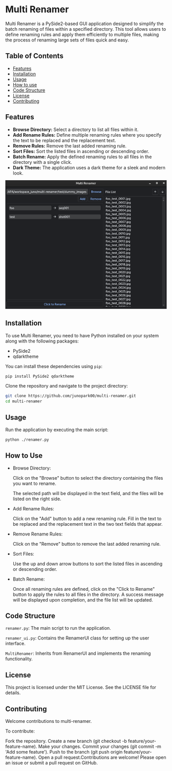 # Multi Renamer

Multi Renamer is a PySide2-based GUI application designed to simplify the batch renaming of files within a specified directory. This tool allows users to define renaming rules and apply them efficiently to multiple files, making the process of renaming large sets of files quick and easy.

## Table of Contents
- [Features](#features)
- [Installation](#installation)
- [Usage](#usage)
- [How to use](#how-to-use)
- [Code Structure](#code-structure)
- [License](#license)
- [Contributing](#contributing)

## Features

- **Browse Directory:** Select a directory to list all files within it.
- **Add Rename Rules:** Define multiple renaming rules where you specify the text to be replaced and the replacement text.
- **Remove Rules:** Remove the last added renaming rule.
- **Sort Files:** Sort the listed files in ascending or descending order.
- **Batch Rename:** Apply the defined renaming rules to all files in the directory with a single click.
- **Dark Theme:** The application uses a dark theme for a sleek and modern look.

<center>

![renamer_ui](./resources/renamer_01.png)

</center>


## Installation

To use Multi Renamer, you need to have Python installed on your system along with the following packages:

- PySide2
- qdarktheme

You can install these dependencies using `pip`:

```bash
pip install PySide2 qdarktheme
```
Clone the repository and navigate to the project directory:

```bash
git clone https://github.com/junopark00/multi-renamer.git
cd multi-renamer
```

## Usage
Run the application by executing the main script:

```bash
python ./renamer.py
```

## How to Use
- Browse Directory:

  Click on the "Browse" button to select the directory containing the files you want to rename.

  The selected path will be displayed in the text field, and the files will be listed on the right side.

- Add Rename Rules:

  Click on the "Add" button to add a new renaming rule.
  Fill in the text to be replaced and the replacement text in the two text 
  fields that appear.

- Remove Rename Rules:

  Click on the "Remove" button to remove the last added renaming rule.

- Sort Files:

  Use the up and down arrow buttons to sort the listed files in ascending or descending order.

- Batch Rename:

  Once all renaming rules are defined, click on the "Click to Rename" button to apply the rules to all files in the directory.
  A success message will be displayed upon completion, and the file list will be updated.


## Code Structure
`renamer.py`: The main script to run the application.

`renamer_ui.py`: Contains the RenamerUI class for setting up the user interface.

`MultiRenamer`: Inherits from RenamerUI and implements the renaming functionality.

## License
This project is licensed under the MIT License. See the LICENSE file for details.

## Contributing
Welcome contributions to multi-renamer.

To contribute:

Fork the repository.
Create a new branch (git checkout -b feature/your-feature-name).
Make your changes.
Commit your changes (git commit -m 'Add some feature').
Push to the branch (git push origin feature/your-feature-name).
Open a pull request.Contributions are welcome! Please open an issue or submit a pull request on GitHub.